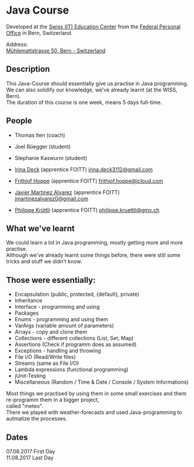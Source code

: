 # Java Course

Developed at the [Swiss (IT) Education Center](https://www.epa.admin.ch/epa/de/home/dienstleistungen/ausbildungsangebot.html) from the [Federal Personal Office](https://www.epa.admin.ch/epa/de/home.html) in Bern, Switzerland.     
      
Address:     
[Mühlemattstrasse 50, Bern - Switzerland](https://www.google.ch/maps/place/M%C3%BChlemattstrasse+50,+3007+Bern/@46.9422313,7.4302184,17z/data=!3m1!4b1!4m5!3m4!1s0x478e39b0f1b1107b:0xd9184e6ee7f41eee!8m2!3d46.9422313!4d7.4324071)      

## Description
This Java-Course should essentially give us practise in Java programming.     
We can also solidify our knowledge, we've already learnt (at the WISS, Bern).    
The duration of this course is one week, means 5 days full-time.

## People
- Thomas Iten							(coach)      
         
- Joel	Rüegger								(student)
- Stephanie Kaswurm								(student)      
          
- [Irina Deck](https://github.com/princess3112)								(apprentice FOITT) irina.deck3112@gmail.com
- [Frithjof Hoppe](https://github.com/frithjofhoppe)								(apprentice FOITT) frithjof.hoppe@icloud.com
- [Javier Martinez Alvarez](https://github.com/javi36)								(apprentice FOITT) jmartinezalvarez0@gmail.com
- [Philippe Krüttli](https://github.com/kruettlip) 								(apprentice FOITT) philippe.kruettli@gmx.ch

## What we've learnt
We could learn a lot in Java programming, mostly getting more and more practise.    
Although we've already learnt some things before, there were still some tricks and stuff we didn't know.    
     
Those were essentially:
------------------------
- Encapsulation (public, protected, {default}, private)
- Inheritance
- Interface - programming and using
- Packages
- Enums - programming and using them
- VarArgs (variable amount of parameters)
- Arrays - copy and clone them
- Collections - different collections (List, Set, Map)
- Assertions (Check if programm does as assumed)
- Exceptions - handling and throwing
- File I/O (Read/Write files)
- Streams (same as File I/O)
- Lambda expressions (functional programming)
- jUnit-Testing
- Miscellaneous (Random / Time & Date / Console / System Informations)    

Most things we practised by using them in some small exercises and them re-programm them in a bigger project,    
called "meteo".    
There we played with weather-forecasts and used Java-programming to autmatize the processes.

## Dates
07.08.2017			First Day        
11.08.2017      Last Day
